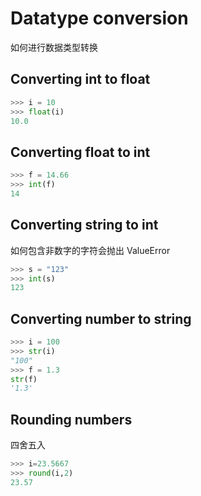 # Datatype conversion

如何进行数据类型转换

## Converting int to float

```python
>>> i = 10
>>> float(i)
10.0
```


## Converting float to int

```python
>>> f = 14.66
>>> int(f)
14
```

## Converting string to int
如何包含非数字的字符会抛出 ValueError 
```python
>>> s = "123"
>>> int(s)
123
```

## Converting number to string

```python
>>> i = 100
>>> str(i)
"100"
>>> f = 1.3
str(f)
'1.3'
```


## Rounding numbers

四舍五入
```python
>>> i=23.5667
>>> round(i,2)
23.57
```